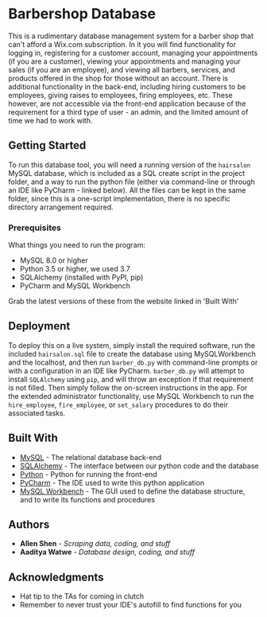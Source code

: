 # Barbershop Database

This is a rudimentary database management system for a barber shop that can't afford a Wix.com 
subscription. In it you will find functionality for logging in, registering for a customer account,
managing your appointments (if you are a customer), viewing your appointments and managing your 
sales (if you are an employee), and viewing all barbers, services, and products offered in the shop
for those without an account. 
There is additional functionality in the back-end, including hiring customers to be employees, 
giving raises to employees, firing employees, etc. These however, are not accessible via the 
front-end application because of the requirement for a third type of user - an admin, and the 
limited amount of time we had to work with. 

## Getting Started

To run this database tool, you will need a running version of the `hairsalon` MySQL database, which
is included as a SQL create script in the project folder, and a way to run the python file (either 
via command-line or through an IDE like PyCharm - linked below). All the files can be kept in the
same folder, since this is a one-script implementation, there is no specific directory arrangement 
required.

### Prerequisites

What things you need to run the program:
* MySQL 8.0 or higher
* Python 3.5 or higher, we used 3.7
* SQLAlchemy (installed with PyPI, pip)
* PyCharm and MySQL Workbench

Grab the latest versions of these from the website linked in 'Built With'

## Deployment

To deploy this on a live system, simply install the required software, run the included 
`hairsalon.sql` file to create the database using MySQLWorkbench and the localhost, and then run 
`barber_db.py` with command-line prompts or with a configuration in an IDE like PyCharm. 
`barber_db.py` will attempt to install `SQLAlchemy` using `pip`, and will throw an exception if 
that requirement is not filled. Then simply follow the on-screen instructions in the app. For the
extended administrator functionality, use MySQL Workbench to run the `hire_employee`, 
`fire_employee`, or `set_salary` procedures to do their associated tasks. 

## Built With

* [MySQL](https://www.mysql.com/) - The relational database back-end
* [SQLAlchemy](https://www.sqlalchemy.org/) - The interface between our python code and the 
database
* [Python](https://www.python.org) - Python for running the front-end
* [PyCharm](https://www.jetbrains.com/pycharm/) - The IDE used to write this python application
* [MySQL Workbench](https://www.mysql.com/products/workbench/) - The GUI used to define the 
database structure, and to write its functions and procedures

## Authors

* **Allen Shen** - *Scraping data, coding, and stuff*
* **Aaditya Watwe** - *Database design, coding, and stuff*

## Acknowledgments

* Hat tip to the TAs for coming in clutch
* Remember to never trust your IDE's autofill to find functions for you
